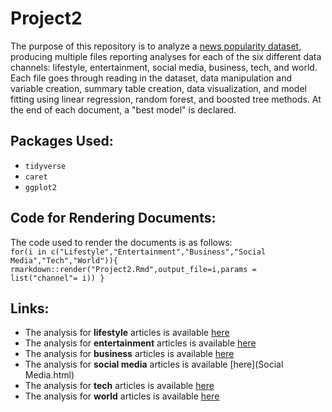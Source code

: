 # Project2  

The purpose of this repository is to analyze a [news popularity dataset](https://archive.ics.uci.edu/ml/datasets/Online+News+Popularity), producing multiple files reporting analyses for each of the six different data channels: lifestyle, entertainment, social media, business, tech, and world. Each file goes through reading in the dataset, data manipulation and variable creation, summary table creation, data visualization, and model fitting using linear regression, random forest, and boosted tree methods. At the end of each document, a "best model" is declared.  

## Packages Used:  
* `tidyverse`  
* `caret`  
* `ggplot2`  

## Code for Rendering Documents:   
The code used to render the documents is as follows:  
`for(i in c("Lifestyle","Entertainment","Business","Social Media","Tech","World")){
rmarkdown::render("Project2.Rmd",output_file=i,params = list("channel"= i))
}`  

## Links:  
* The analysis for **lifestyle** articles is available [here](Lifestyle.html)  
* The analysis for **entertainment** articles is available [here](Entertainment.html)  
* The analysis for **business** articles is available [here](Business.html)  
* The analysis for **social media** articles is available [here](Social Media.html)  
* The analysis for **tech** articles is available [here](Tech.html)  
* The analysis for **world** articles is available [here](World.html)  

